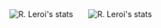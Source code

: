 <img align="left" style="padding-right:24px" alt="R. Leroi's stats" src="https://github-readme-stats-eight-theta.vercel.app/api/top-langs/?username=rleroi&layout=compact&langs_count=8&theme=cobalt">
<img align="left" padding alt="R. Leroi's stats" src="https://github-readme-stats.vercel.app/api?username=rleroi&show_icons=true&theme=cobalt&hide=stars&hide_rank=true&count_private=true">

<!--
**rleroi/rleroi** is a ✨ _special_ ✨ repository because its `README.md` (this file) appears on your GitHub profile.

Here are some ideas to get you started:

- 🔭 I’m currently working on ...
- 🌱 I’m currently learning ...
- 👯 I’m looking to collaborate on ...
- 🤔 I’m looking for help with ...
- 💬 Ask me about ...
- 📫 How to reach me: ...
- 😄 Pronouns: ...
- ⚡ Fun fact: ...
-->
